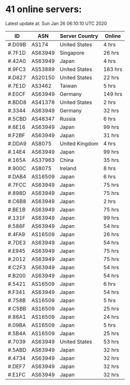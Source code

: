 # 41 online servers:

Latest update at: Sun Jan 26 06:10:10 UTC 2020

| ID | ASN | Server Country | Online |
| -- | --- | -------------- | ------ |
| #.D09B | AS174 | United States | 4 hrs |
| #.7F1D | AS63949 | Singapore | 26 hrs |
| #.42A0 | AS63949 | Japan | 4 hrs |
| #.9FC3 | AS53889 | United States | 183 hrs |
| #.D827 | AS20150 | United States | 22 hrs |
| #.7E1D | AS3462 | Taiwan | 5 hrs |
| #.E0CF | AS63949 | Germany | 149 hrs |
| #.BDD8 | AS41378 | United States | 2 hrs |
| #.3344 | AS63949 | Germany | 32 hrs |
| #.5CBD | AS48347 | Russia | 6 hrs |
| #.6E16 | AS63949 | Japan | 99 hrs |
| #.F2BF | AS63949 | Japan | 31 hrs |
| #.DDA9 | AS8075 | United Kingdom | 4 hrs |
| #.14E4 | AS63949 | Japan | 99 hrs |
| #.165A | AS37963 | China | 35 hrs |
| #.900C | AS8075 | Ireland | 8 hrs |
| #.DAB4 | AS16509 | Japan | 6 hrs |
| #.7FCC | AS63949 | Japan | 75 hrs |
| #.898D | AS63949 | Japan | 75 hrs |
| #.C6B8 | AS63949 | Japan | 2 hrs |
| #.BE1B | AS63949 | Japan | 75 hrs |
| #.131F | AS63949 | Japan | 99 hrs |
| #.586F | AS63949 | Japan | 54 hrs |
| #.4FA9 | AS16509 | Japan | 26 hrs |
| #.7DE3 | AS63949 | Japan | 54 hrs |
| #.E945 | AS63949 | Japan | 75 hrs |
| #.2012 | AS63949 | Japan | 75 hrs |
| #.C2F3 | AS63949 | Japan | 54 hrs |
| #.B200 | AS63949 | Japan | 54 hrs |
| #.5421 | AS16509 | Japan | 6 hrs |
| #.F341 | AS63949 | Japan | 54 hrs |
| #.758B | AS16509 | Japan | 5 hrs |
| #.C5BB | AS16509 | Japan | 25 hrs |
| #.86A1 | AS16509 | Japan | 24 hrs |
| #.09BA | AS16509 | Japan | 5 hrs |
| #.5B4A | AS16509 | Japan | 25 hrs |
| #.7039 | AS63949 | United States | 53 hrs |
| #.5ABD | AS63949 | Japan | 32 hrs |
| #.4734 | AS63949 | Japan | 32 hrs |
| #.DEF7 | AS63949 | Japan | 32 hrs |
| #.E1FC | AS63949 | Japan | 32 hrs |

